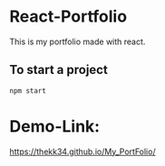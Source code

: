 # React-Portfolio
This is my portfolio made with react.

## To start a project
```
npm start
```
# Demo-Link:
https://thekk34.github.io/My_PortFolio/

